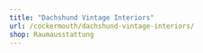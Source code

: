 ```yaml
---
title: "Dachshund Vintage Interiors"
url: /cockermouth/dachshund-vintage-interiors/
shop: Raumausstattung
---
```

